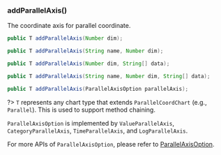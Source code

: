 ### addParallelAxis()

The coordinate axis for parallel coordinate.

```java
public T addParallelAxis(Number dim);

public T addParallelAxis(String name, Number dim);

public T addParallelAxis(Number dim, String[] data);

public T addParallelAxis(String name, Number dim, String[] data);

public T addParallelAxis(ParallelAxisOption parallelAxis);
```

?> `T` represents any chart type that extends `ParallelCoordChart` (e.g., `Parallel`). This is used to support method chaining.

`ParallelAxisOption` is implemented by `ValueParallelAxis`, `CategoryParallelAxis`, `TimeParallelAxis`, and `LogParallelAxis`.

For more APIs of `ParallelAxisOption`, please refer to [ParallelAxisOption](component-apis/parallel-axis-option).
